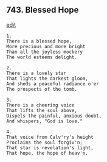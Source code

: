 
## 743.  Blessed Hope
[edit](https://docs.google.com/document/d/19LtKTvfBZcF6HIxXToVQU6kIFKcAPD13/edit?mode=html)



    1.
    There is a blessed hope,
    More precious and more bright
    Than all the joyless mockery
    The world esteems delight.

    2.
    There is a lovely star
    That lights the darkest gloom,
    And sheds a peaceful radiance o'er
    The prospects of the tomb.

    3.
    There is a cheering voice
    That lifts the soul above,
    Dispels the painful, anxious doubt,
    And whispers, "God is love."

    4.
    That voice from Calv'ry's height
    Proclaims the soul forgiv'n;
    That star is revelation's light,
    That hope, the hope of heav'n.
